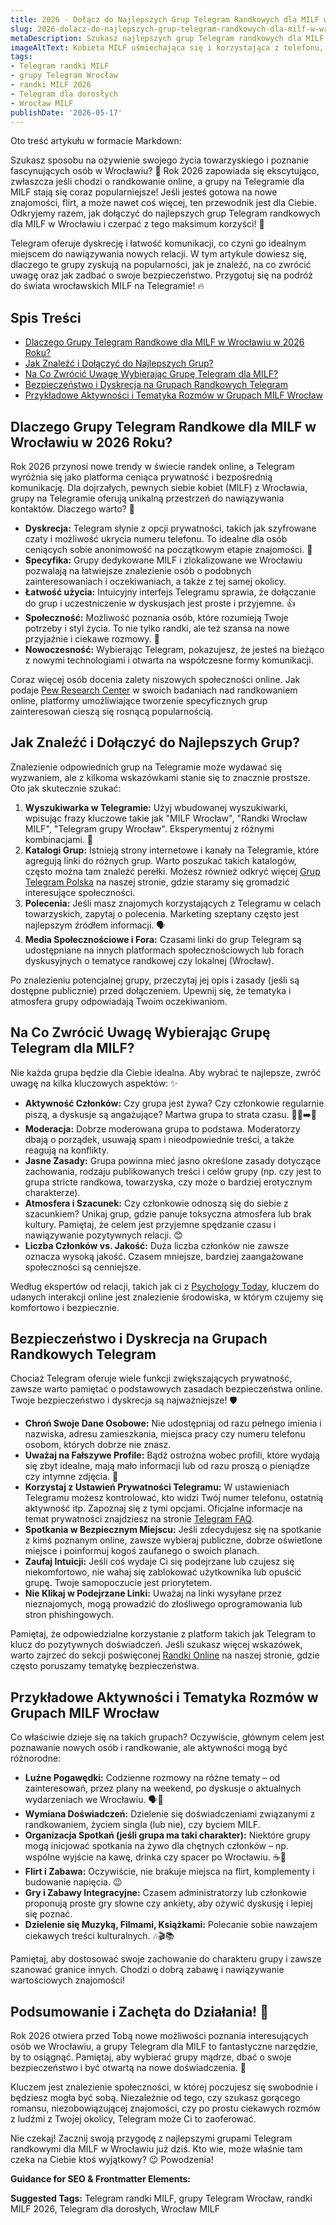 ```yaml
---
title: 2026 - Dołącz do Najlepszych Grup Telegram Randkowych dla MILF w Wrocławiu
slug: 2026-dolacz-do-najlepszych-grup-telegram-randkowych-dla-milf-w-wroclawiu
metaDescription: Szukasz najlepszych grup Telegram randkowych dla MILF w Wrocławiu na 2026? Odkryj, jak znaleźć i dołączyć do aktywnych społeczności. Porady i bezpieczeństwo!
imageAltText: Kobieta MILF uśmiechająca się i korzystająca z telefonu, symbolizująca randki online na Telegramie w Wrocławiu.
tags:
- Telegram randki MILF
- grupy Telegram Wrocław
- randki MILF 2026
- Telegram dla dorosłych
- Wrocław MILF
publishDate: '2026-05-17'
---
```


Oto treść artykułu w formacie Markdown:

Szukasz sposobu na ożywienie swojego życia towarzyskiego i poznanie fascynujących osób w Wrocławiu? 💃 Rok 2026 zapowiada się ekscytująco, zwłaszcza jeśli chodzi o randkowanie online, a grupy na Telegramie dla MILF stają się coraz popularniejsze! Jeśli jesteś gotowa na nowe znajomości, flirt, a może nawet coś więcej, ten przewodnik jest dla Ciebie. Odkryjemy razem, jak dołączyć do najlepszych grup Telegram randkowych dla MILF w Wrocławiu i czerpać z tego maksimum korzyści! 🤩

Telegram oferuje dyskrecję i łatwość komunikacji, co czyni go idealnym miejscem do nawiązywania nowych relacji. W tym artykule dowiesz się, dlaczego te grupy zyskują na popularności, jak je znaleźć, na co zwrócić uwagę oraz jak zadbać o swoje bezpieczeństwo. Przygotuj się na podróż do świata wrocławskich MILF na Telegramie! 🔥

## Spis Treści

- [Dlaczego Grupy Telegram Randkowe dla MILF w Wrocławiu w 2026 Roku?](#dlaczego-grupy-telegram-randkowe-dla-milf-w-wroclawiu-w-2026-roku)
- [Jak Znaleźć i Dołączyć do Najlepszych Grup?](#jak-znalezc-i-dolaczyc-do-najlepszych-grup)
- [Na Co Zwrócić Uwagę Wybierając Grupę Telegram dla MILF?](#na-co-zwrócic-uwage-wybierajac-grupe-telegram-dla-milf)
- [Bezpieczeństwo i Dyskrecja na Grupach Randkowych Telegram](#bezpieczenstwo-i-dyskrecja-na-grupach-randkowych-telegram)
- [Przykładowe Aktywności i Tematyka Rozmów w Grupach MILF Wrocław](#przykladowe-aktywnosci-i-tematyka-rozmow-w-grupach-milf-wroclaw)

## Dlaczego Grupy Telegram Randkowe dla MILF w Wrocławiu w 2026 Roku?

Rok 2026 przynosi nowe trendy w świecie randek online, a Telegram wyróżnia się jako platforma ceniąca prywatność i bezpośrednią komunikację. Dla dojrzałych, pewnych siebie kobiet (MILF) z Wrocławia, grupy na Telegramie oferują unikalną przestrzeń do nawiązywania kontaktów. Dlaczego warto? 🤔

*   **Dyskrecja:** Telegram słynie z opcji prywatności, takich jak szyfrowane czaty i możliwość ukrycia numeru telefonu. To idealne dla osób ceniących sobie anonimowość na początkowym etapie znajomości. 🤫
*   **Specyfika:** Grupy dedykowane MILF i zlokalizowane we Wrocławiu pozwalają na łatwiejsze znalezienie osób o podobnych zainteresowaniach i oczekiwaniach, a także z tej samej okolicy.
*   **Łatwość użycia:** Intuicyjny interfejs Telegramu sprawia, że dołączanie do grup i uczestniczenie w dyskusjach jest proste i przyjemne. 👍
*   **Społeczność:** Możliwość poznania osób, które rozumieją Twoje potrzeby i styl życia. To nie tylko randki, ale też szansa na nowe przyjaźnie i ciekawe rozmowy. 🥂
*   **Nowoczesność:** Wybierając Telegram, pokazujesz, że jesteś na bieżąco z nowymi technologiami i otwarta na współczesne formy komunikacji.

Coraz więcej osób docenia zalety niszowych społeczności online. Jak podaje [Pew Research Center](https://www.pewresearch.org/internet/fact-sheet/online-dating/) w swoich badaniach nad randkowaniem online, platformy umożliwiające tworzenie specyficznych grup zainteresowań cieszą się rosnącą popularnością.

## Jak Znaleźć i Dołączyć do Najlepszych Grup?

Znalezienie odpowiednich grup na Telegramie może wydawać się wyzwaniem, ale z kilkoma wskazówkami stanie się to znacznie prostsze. Oto jak skutecznie szukać:

1.  **Wyszukiwarka w Telegramie:** Użyj wbudowanej wyszukiwarki, wpisując frazy kluczowe takie jak "MILF Wrocław", "Randki Wrocław MILF", "Telegram grupy Wrocław". Eksperymentuj z różnymi kombinacjami. 🔎
2.  **Katalogi Grup:** Istnieją strony internetowe i kanały na Telegramie, które agregują linki do różnych grup. Warto poszukać takich katalogów, często można tam znaleźć perełki. Możesz również odkryć więcej [Grup Telegram Polska](/grupy) na naszej stronie, gdzie staramy się gromadzić interesujące społeczności.
3.  **Polecenia:** Jeśli masz znajomych korzystających z Telegramu w celach towarzyskich, zapytaj o polecenia. Marketing szeptany często jest najlepszym źródłem informacji. 🗣️
4.  **Media Społecznościowe i Fora:** Czasami linki do grup Telegram są udostępniane na innych platformach społecznościowych lub forach dyskusyjnych o tematyce randkowej czy lokalnej (Wrocław).

Po znalezieniu potencjalnej grupy, przeczytaj jej opis i zasady (jeśli są dostępne publicznie) przed dołączeniem. Upewnij się, że tematyka i atmosfera grupy odpowiadają Twoim oczekiwaniom.

## Na Co Zwrócić Uwagę Wybierając Grupę Telegram dla MILF?

Nie każda grupa będzie dla Ciebie idealna. Aby wybrać te najlepsze, zwróć uwagę na kilka kluczowych aspektów: ✨

*   **Aktywność Członków:** Czy grupa jest żywa? Czy członkowie regularnie piszą, a dyskusje są angażujące? Martwa grupa to strata czasu. 🚶‍♀️➡️💃
*   **Moderacja:** Dobrze moderowana grupa to podstawa. Moderatorzy dbają o porządek, usuwają spam i nieodpowiednie treści, a także reagują na konflikty.
*   **Jasne Zasady:** Grupa powinna mieć jasno określone zasady dotyczące zachowania, rodzaju publikowanych treści i celów grupy (np. czy jest to grupa stricte randkowa, towarzyska, czy może o bardziej erotycznym charakterze).
*   **Atmosfera i Szacunek:** Czy członkowie odnoszą się do siebie z szacunkiem? Unikaj grup, gdzie panuje toksyczna atmosfera lub brak kultury. Pamiętaj, że celem jest przyjemne spędzanie czasu i nawiązywanie pozytywnych relacji. 😊
*   **Liczba Członków vs. Jakość:** Duża liczba członków nie zawsze oznacza wysoką jakość. Czasem mniejsze, bardziej zaangażowane społeczności są cenniejsze.

Według ekspertów od relacji, takich jak ci z [Psychology Today](https://www.psychologytoday.com/intl/basics/relationships), kluczem do udanych interakcji online jest znalezienie środowiska, w którym czujemy się komfortowo i bezpiecznie.

## Bezpieczeństwo i Dyskrecja na Grupach Randkowych Telegram

Chociaż Telegram oferuje wiele funkcji zwiększających prywatność, zawsze warto pamiętać o podstawowych zasadach bezpieczeństwa online. Twoje bezpieczeństwo i dyskrecja są najważniejsze! 🛡️

*   **Chroń Swoje Dane Osobowe:** Nie udostępniaj od razu pełnego imienia i nazwiska, adresu zamieszkania, miejsca pracy czy numeru telefonu osobom, których dobrze nie znasz.
*   **Uważaj na Fałszywe Profile:** Bądź ostrożna wobec profili, które wydają się zbyt idealne, mają mało informacji lub od razu proszą o pieniądze czy intymne zdjęcia. 🚩
*   **Korzystaj z Ustawień Prywatności Telegramu:** W ustawieniach Telegramu możesz kontrolować, kto widzi Twój numer telefonu, ostatnią aktywność itp. Zapoznaj się z tymi opcjami. Oficjalne informacje na temat prywatności znajdziesz na stronie [Telegram FAQ](https://telegram.org/faq#privacy-and-security).
*   **Spotkania w Bezpiecznym Miejscu:** Jeśli zdecydujesz się na spotkanie z kimś poznanym online, zawsze wybieraj publiczne, dobrze oświetlone miejsce i poinformuj kogoś zaufanego o swoich planach.
*   **Zaufaj Intuicji:** Jeśli coś wydaje Ci się podejrzane lub czujesz się niekomfortowo, nie wahaj się zablokować użytkownika lub opuścić grupę. Twoje samopoczucie jest priorytetem.
*   **Nie Klikaj w Podejrzane Linki:** Uważaj na linki wysyłane przez nieznajomych, mogą prowadzić do złośliwego oprogramowania lub stron phishingowych.

Pamiętaj, że odpowiedzialne korzystanie z platform takich jak Telegram to klucz do pozytywnych doświadczeń. Jeśli szukasz więcej wskazówek, warto zajrzeć do sekcji poświęconej [Randki Online](/randki) na naszej stronie, gdzie często poruszamy tematykę bezpieczeństwa.

## Przykładowe Aktywności i Tematyka Rozmów w Grupach MILF Wrocław

Co właściwie dzieje się na takich grupach? Oczywiście, głównym celem jest poznawanie nowych osób i randkowanie, ale aktywności mogą być różnorodne:

*   **Luźne Pogawędki:** Codzienne rozmowy na różne tematy – od zainteresowań, przez plany na weekend, po dyskusje o aktualnych wydarzeniach we Wrocławiu. 🗣️💬
*   **Wymiana Doświadczeń:** Dzielenie się doświadczeniami związanymi z randkowaniem, życiem singla (lub nie), czy byciem MILF.
*   **Organizacja Spotkań (jeśli grupa ma taki charakter):** Niektóre grupy mogą inicjować spotkania na żywo dla chętnych członków – np. wspólne wyjście na kawę, drinka czy spacer po Wrocławiu. ☕🌆
*   **Flirt i Zabawa:** Oczywiście, nie brakuje miejsca na flirt, komplementy i budowanie napięcia. 😉
*   **Gry i Zabawy Integracyjne:** Czasem administratorzy lub członkowie proponują proste gry słowne czy ankiety, aby ożywić dyskusję i lepiej się poznać.
*   **Dzielenie się Muzyką, Filmami, Książkami:** Polecanie sobie nawzajem ciekawych treści kulturalnych. 🎶🎬📚

Pamiętaj, aby dostosować swoje zachowanie do charakteru grupy i zawsze szanować granice innych. Chodzi o dobrą zabawę i nawiązywanie wartościowych znajomości!

## Podsumowanie i Zachęta do Działania! 🚀

Rok 2026 otwiera przed Tobą nowe możliwości poznania interesujących osób we Wrocławiu, a grupy Telegram dla MILF to fantastyczne narzędzie, by to osiągnąć. Pamiętaj, aby wybierać grupy mądrze, dbać o swoje bezpieczeństwo i być otwartą na nowe doświadczenia. 🌟

Kluczem jest znalezienie społeczności, w której poczujesz się swobodnie i będziesz mogła być sobą. Niezależnie od tego, czy szukasz gorącego romansu, niezobowiązującej znajomości, czy po prostu ciekawych rozmów z ludźmi z Twojej okolicy, Telegram może Ci to zaoferować.

Nie czekaj! Zacznij swoją przygodę z najlepszymi grupami Telegram randkowymi dla MILF w Wrocławiu już dziś. Kto wie, może właśnie tam czeka na Ciebie ktoś wyjątkowy? 😉 Powodzenia!

**Guidance for SEO & Frontmatter Elements:**




**Suggested Tags:**
Telegram randki MILF, grupy Telegram Wrocław, randki MILF 2026, Telegram dla dorosłych, Wrocław MILF
